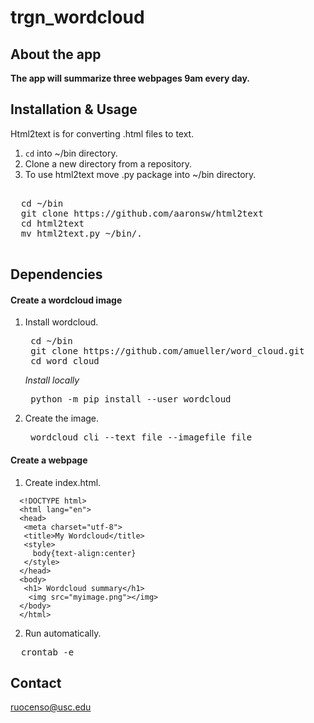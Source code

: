 # trgn_wordcloud
  
## About the app
  **The app will summarize three webpages 9am every day.**

## Installation & Usage
Html2text is for converting .html files to text. 
1. `cd` into ~/bin directory.
2. Clone a new directory from a repository.
3. To use html2text move .py package into ~/bin directory.
  <pre> 
  cd ~/bin
  git clone https://github.com/aaronsw/html2text
  cd html2text
  mv html2text.py ~/bin/.
  </pre>
## Dependencies
#### Create a wordcloud image
1. Install wordcloud.
    <pre>
    cd ~/bin 
    git clone https://github.com/amueller/word_cloud.git
    cd word_cloud</pre>
    *Install locally*
    <pre>
    python -m pip install --user wordcloud</pre>
2. Create the image.
    <pre>
    wordcloud_cli --text file --imagefile file</pre>
#### Create a webpage
1. Create index.html.
```
  <!DOCTYPE html>
  <html lang="en">
  <head>
   <meta charset="utf-8">
   <title>My Wordcloud</title>
   <style>
     body{text-align:center}
   </style>
  </head>
  <body>
   <h1> Wordcloud summary</h1>
    <img src="myimage.png"></img>
  </body>
  </html>
```
2. Run automatically. 
  <pre>
  crontab -e</pre>

## Contact
  <ruocenso@usc.edu>
